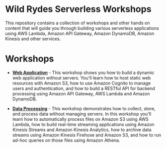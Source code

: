 # Wild Rydes Serverless Workshops

This repository contains a collection of workshops and other hands on content that will guide you through building various serverless applications using AWS Lambda, Amazon API Gateway, Amazon DynamoDB, Amazon Kinesis and other services.

# Workshops

- [**Web Application**](WebApplication) - This workshop shows you how to build a dynamic web application without servers. You'll learn how to host static web resources with Amazon S3, how to use Amazon Cognito to manage users and authentication, and how to build a RESTful API for backend processing using Amazon API Gateway, AWS Lambda and Amazon DynamoDB.

- [**Data Processing**](DataProcessing) - This workshop demonstrates how to collect, store, and process data without managing servers. In this workshop you'll learn how to automatically process files on Amazon S3 using AWS Lambda, how to build real-time streaming applications using Amazon Kinesis Streams and Amazon Kinesis Analytics, how to archive data streams using Amazon Kinesis Firehose and Amazon S3, and how to run ad-hoc queries on those files using Amazon Athena.
